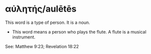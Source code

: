 # αὐλητής/aulētēs
This word is a type of person. It is a noun.

* This word means a person who plays the flute. A flute is a musical instrument.

See: Matthew 9:23; Revelation 18:22

